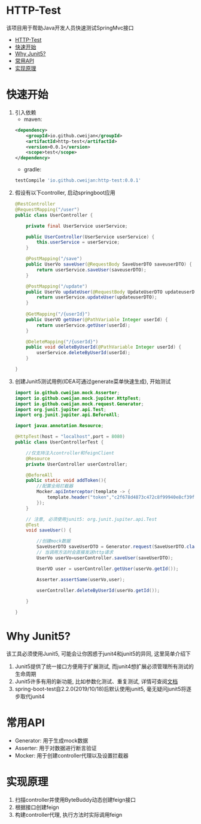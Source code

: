 # HTTP-Test

该项目用于帮助Java开发人员快速测试SpringMvc接口

- [HTTP-Test](#http-test)
- [快速开始](#快速开始)
- [Why Junit5?](#why-junit5)
- [常用API](#常用api)
- [实现原理](#实现原理)

# 快速开始
1. 引入依赖
    - maven:
    ```xml
    <dependency>
        <groupId>io.github.cweijan</groupId>
        <artifactId>http-test</artifactId>
        <version>0.0.1</version>
        <scope>test</scope>
    </dependency>
    ```
    - gradle:
    ```groovy
    testCompile 'io.github.cweijan:http-test:0.0.1'
    ```
2. 假设有以下controller, 启动springboot应用
    ```java
    @RestController
    @RequestMapping("/user")
    public class UserController {
    
        private final UserService userService;
    
        public UserController(UserService userService) {
            this.userService = userService;
        }
    
        @PostMapping("/save")
        public UserVo saveUser(@RequestBody SaveUserDTO saveuserDTO) {
            return userService.saveUser(saveuserDTO);
        }
    
        @PostMapping("/update")
        public UserVo updateUser(@RequestBody UpdateUserDTO updateuserDTO) {
            return userService.updateUser(updateuserDTO);
        }
      
        @GetMapping("/{userId}")
        public UserVO getUser(@PathVariable Integer userId) {
            return userService.getUser(userId);
        }
    
        @DeleteMapping("/{userId}")
        public void deleteByUserId(@PathVariable Integer userId) {
            userService.deleteByUserId(userId);
        }
    
    }
    ```
3. 创建Junit5测试用例(IDEA可通过generate菜单快速生成), 开始测试
    ```java
    import io.github.cweijan.mock.Asserter;
    import io.github.cweijan.mock.jupiter.HttpTest;
    import io.github.cweijan.mock.request.Generator;
    import org.junit.jupiter.api.Test;
    import org.junit.jupiter.api.BeforeAll;
    
    import javax.annotation.Resource;
    
    @HttpTest(host = "localhost",port = 8080)
    public class UserControllerTest {
    
        //仅支持注入controller和feignClient
        @Resource
        private UserController userController;
    
        @BeforeAll
        public static void addToken(){
            //配置全局拦截器
            Mocker.apiInterceptor(template -> {
                template.header("token","c2f678d4873c472c8f99940e8cf39fe4");
            });
        }
   
        // 注意, 必须使用junit5: org.junit.jupiter.api.Test
        @Test
        void saveUser() {
    
            //创建mock数据
            SaveUserDTO saveUserDTO = Generator.request(SaveUserDTO.class);
            // 当调用方法时会直接发送http请求
            UserVo userVo=userController.saveUser(saveUserDTO);
    
            UserVO user = userController.getUser(userVo.getId());
    
            Asserter.assertSame(userVo,user);
    
            userController.deleteByUserId(userVo.getId());
            
        }       
    
    }
    ```
# Why Junit5?
该工具必须使用Junit5, 可能会让你困惑于junit4和junit5的异同, 这里简单介绍下
1. Junit5提供了统一接口方便用于扩展测试, 而junit4想扩展必须管理所有测试的生命周期
2. Junit5许多有用的新功能, 比如参数化测试、重复测试, 详情可查阅[文档](https://junit.org/junit5/docs/current/user-guide/#writing-tests)
3. spring-boot-test自2.2.0(2019/10/18)后默认使用junit5, 毫无疑问junit5将逐步取代junit4


# 常用API
- Generator: 用于生成mock数据
- Asserter: 用于对数据进行断言验证
- Mocker: 用于创建controller代理以及设置拦截器

# 实现原理
1. 扫描controller并使用ByteBuddy动态创建feign接口
2. 根据接口创建feign
3. 构建controller代理, 执行方法时实际调用feign